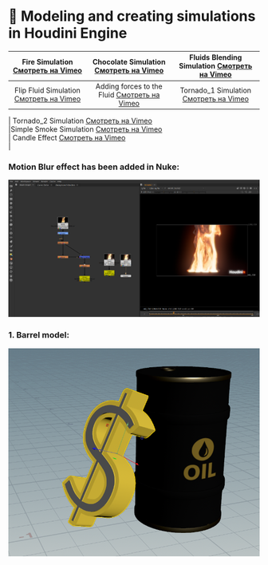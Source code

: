 # 🌟  Modeling and creating simulations in Houdini Engine
 
| Fire Simulation [Смотреть на Vimeo](https://vimeo.com/manage/videos/1036484069)<br>| Chocolate Simulation [Смотреть на Vimeo](https://vimeo.com/manage/videos/1037379231)<br> | Fluids Blending Simulation [Смотреть на Vimeo](https://vimeo.com/manage/videos/1036682315)<br> |
|:------------------------------------------------------------------------------------------------------:|:-----------------------------------------------------------------------------------------:|:-----------------------------------------------------------------------------------------:|
| Flip Fluid Simulation [Смотреть на Vimeo](https://vimeo.com/manage/videos/1036681194)<br> |Adding forces to the Fluid [Смотреть на Vimeo](https://vimeo.com/manage/videos/1036718589)<br> | Tornado_1 Simulation [Смотреть на Vimeo](https://vimeo.com/manage/videos/1035014969)<br> |

| Tornado_2 Simulation [Смотреть на Vimeo](https://vimeo.com/manage/videos/1035014383)<br> |Simple Smoke Simulation [Смотреть на Vimeo](https://vimeo.com/manage/videos/1034649055)<br> | Candle Effect [Смотреть на Vimeo](https://vimeo.com/manage/videos/1034646587)<br> |


 
 ### Motion Blur effect has been added in Nuke:
![7](https://github.com/Mirabird/Houdini_projects/blob/Pics/Fire.png)


### 1. Barrel model:
![1](https://github.com/Mirabird/Houdini_projects/blob/Pics/Barrel.png)




